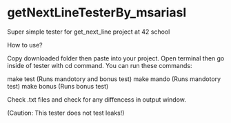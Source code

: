 # getNextLineTesterBy_msariasl
Super simple tester for get_next_line project at 42 school

How to use?

Copy downloaded folder then paste into your project.
Open terminal then go inside of tester with cd command.
You can run these commands:

make test (Runs mandotory and bonus test)
make mando (Runs mandotory test)
make bonus (Runs bonus test)

Check .txt files and check for any diffencess in output window.

(Caution: This tester does not test leaks!)

